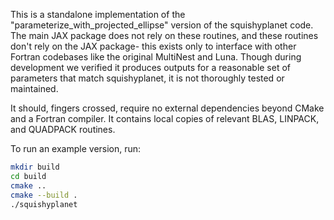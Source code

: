 This is a standalone implementation of the "parameterize_with_projected_ellipse" version of the squishyplanet code. The main JAX package does not rely on these routines, and these routines don't rely on the JAX package- this exists only to interface with other Fortran codebases like the original MultiNest and Luna. Though during development we verified it produces outputs for a reasonable set of parameters that match squishyplanet, it is not thoroughly tested or maintained.

It should, fingers crossed, require no external dependencies beyond CMake and a Fortran compiler. It contains local copies of relevant BLAS, LINPACK, and QUADPACK routines.

To run an example version, run:
```bash
mkdir build
cd build
cmake ..
cmake --build .
./squishyplanet
```
